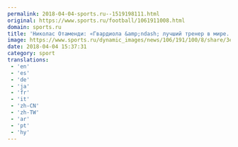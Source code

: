 ```yaml
---
permalink: 2018-04-04-sports.ru--1519198111.html
original: https://www.sports.ru/football/1061911008.html
domain: sports.ru
title: 'Николас Отаменди: «Гвардиола &amp;ndash; лучший тренер в мире. Он много требует и не позволяет расслабляться»'
image: https://www.sports.ru/dynamic_images/news/106/191/100/8/share/3e6973.png
date: 2018-04-04 15:37:31
category: sport
translations: 
 - 'en'
 - 'es'
 - 'de'
 - 'ja'
 - 'fr'
 - 'it'
 - 'zh-CN'
 - 'zh-TW'
 - 'ar'
 - 'pt'
 - 'hy'
---
```



